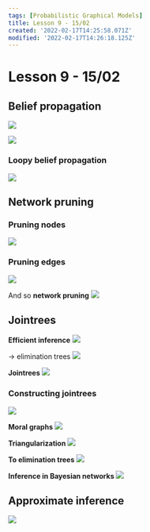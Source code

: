 ```yaml
---
tags: [Probabilistic Graphical Models]
title: Lesson 9 - 15/02
created: '2022-02-17T14:25:58.071Z'
modified: '2022-02-17T14:26:18.125Z'
---
```


# Lesson 9 - 15/02

## Belief propagation

![](@attachment/Clipboard_2022-02-16-11-23-06.png)

![](@attachment/Clipboard_2022-02-16-11-24-00.png)

### Loopy belief propagation

![](@attachment/Clipboard_2022-02-16-11-24-50.png)

## Network pruning

### Pruning nodes

![](@attachment/Clipboard_2022-02-16-11-25-57.png)

### Pruning edges

![](@attachment/Clipboard_2022-02-16-11-27-02.png)

And so **network pruning**
![](@attachment/Clipboard_2022-02-16-11-27-27.png)

## Jointrees

**Efficient inference**
![](@attachment/Clipboard_2022-02-16-11-28-11.png)

-> elimination trees
![](@attachment/Clipboard_2022-02-16-11-28-30.png)

**Jointrees**
![](@attachment/Clipboard_2022-02-16-11-29-00.png)

### Constructing jointrees

![](@attachment/Clipboard_2022-02-16-11-30-08.png)

**Moral graphs**
![](@attachment/Clipboard_2022-02-16-11-30-34.png)

**Triangularization**
![](@attachment/Clipboard_2022-02-16-11-30-48.png)

**To elimination trees**
![](@attachment/Clipboard_2022-02-16-11-31-11.png)

**Inference in Bayesian networks**
![](@attachment/Clipboard_2022-02-16-11-33-56.png)

## Approximate inference

![](@attachment/Clipboard_2022-02-16-11-34-34.png)
